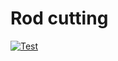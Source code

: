# Rod cutting

[![Test](https://github.com/algorithm-labs/rod-cutting/actions/workflows/test.yml/badge.svg)](https://github.com/algorithm-labs/rod-cutting/actions/workflows/test.yml)

